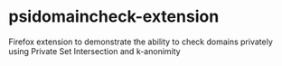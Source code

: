 psidomaincheck-extension
========================

Firefox extension to demonstrate the ability to check domains privately using Private Set Intersection and k-anonimity


